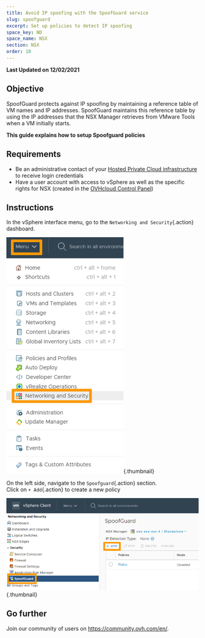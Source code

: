 ```yaml
---
title: Avoid IP spoofing with the SpoofGuard service
slug: spoofguard
excerpt: Set up policies to detect IP spoofing
space_key: ND
space_name: NSX
section: NSX
order: 10
---
```


**Last Updated on 12/02/2021**

## Objective

SpoofGuard protects against IP spoofing by maintaining a reference table of VM names and IP addresses. SpoofGuard maintains this reference table by using the IP addresses that the NSX Manager retrieves from VMware Tools when a VM initially starts.

**This guide explains how to setup Spoofguard policies**

## Requirements

- Be an administrative contact of your [Hosted Private Cloud infrastructure](https://www.ovhcloud.com/en-gb/enterprise/products/hosted-private-cloud/) to receive login credentials
- Have a user account with access to vSphere as well as the specific rights for NSX (created in the [OVHcloud Control Panel](https://www.ovh.com/auth/?action=gotomanager&from=https://www.ovh.co.uk/&ovhSubsidiary=GB))

## Instructions


In the vSphere interface menu, go to the `Networking and Security`{.action} dashboard.

![Menu](images/en01dash.png){.thumbnail}


On the left side, navigate to the `Spoofguard`{.action} section.<br>
Click on `+ Add`{.action} to create a new policy

![SPOOF](images/en02spoof.png){.thumbnail}







## Go further

Join our community of users on <https://community.ovh.com/en/>.
